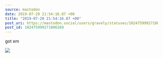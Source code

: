```yaml
---
source: mastodon
date: 2019-07-20 21:54:16.87 +00
title: "2019-07-20 21:54:16.87 +00"
post_uri: https://mastodon.social/users/gravely/statuses/102475999271806269
post_id: 102475999271806269
---
```

got em


![](/images/16842458.jpg)

